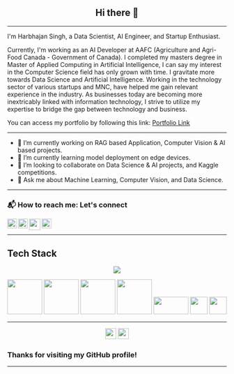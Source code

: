 <h2 align="center">Hi there 👋</h2>

---
I'm Harbhajan Singh, a Data Scientist, AI Engineer, and Startup Enthusiast.

Currently, I'm working as an AI Developer at AAFC (Agriculture and Agri-Food Canada - Government of Canada). I completed my masters degree in Master of Applied Computing in Artificial Intelligence, I can say my interest in the Computer Science field has only grown with time. I gravitate more towards Data Science and Artificial Intelligence. Working in the technology sector of various startups and MNC, have helped me gain relevant experience in the industry. As businesses today are becoming more inextricably linked with information technology, I strive to utilize my expertise to bridge the gap between technology and business.

You can access my portfolio by following this link: [Portfolio Link](https://harbhajan21.github.io/hs21.github.io/)

---

- 🔭 I’m currently working on RAG based Application, Computer Vision & AI based projects.
- 🌱 I’m currently learning model deployment on edge devices.
- 👯 I’m looking to collaborate on Data Science & AI projects, and Kaggle competitions.
- 💬 Ask me about Machine Learning, Computer Vision, and Data Science.

---

### 📬 How to reach me: Let's connect
<a href="https://twitter.com/Harbhajan2105">
  <img align="left" alt="twitter" | Twitter" width="22px" src="https://cdn.jsdelivr.net/npm/simple-icons@v3/icons/twitter.svg" />
</a>
<a href="https://www.linkedin.com/in/harbhajansingh21/">
  <img align="left" alt="linkedin" width="22px" src="https://cdn.jsdelivr.net/npm/simple-icons@v3/icons/linkedin.svg" />
</a>
<a href="https://www.kaggle.com/harbhajansingh21">
  <img alt="Kaggle" width="22px" src="https://cdn.jsdelivr.net/npm/simple-icons@v3/icons/kaggle.svg" />
</a>
<a href="mailto:singh.bhajji2105@gmail.com">
  <img align="left" width="26px" src="https://cdn.jsdelivr.net/npm/simple-icons@v3/icons/gmail.svg" />
</a>
                                                                                                   
---

<h2 align="left">Tech Stack</h2>
<p align="center">
  <a href="https://skillicons.dev">
    <img src="https://skillicons.dev/icons?i=py,pytorch,tensorflow,flask,r,mysql,raspberrypi,gcp,azure,git,kubernetes,docker,c,ai,latex,linux,sqlite,vscode" />
  </a>
</p>
<div style="display: inline-block;">
  <img src="https://matplotlib.org/3.2.1/_images/sphx_glr_logos2_003.png" width="80">
  <img src="https://miro.medium.com/max/765/1*cyXCE-JcBelTyrK-58w6_Q.png" width="80">
  <img src="https://www.freecodecamp.org/news/content/images/2020/07/pandas-logo.png" width="80">
  <img src="http://amueller.github.io/img/scikit-learn-logo.png" width="80">
  <img height="40" src="https://github.com/opencv/opencv/blob/master/samples/data/opencv-logo.png" width="80">
  <img src="https://github.com/microsoft/PowerBI-Icons/blob/main/PNG/Power-BI.png" width="40" height="40">
  <img src="https://camo.githubusercontent.com/c13034cf5ce18abda1a57109359a1d8656ba197b60a4c8c2bfd9cf95ad4824ca/68747470733a2f2f63646e6c2e74626c7366742e636f6d2f73697465732f64656661756c742f66696c65732f70616765732f7461626c6561756c6f676f5f686967687265732e706e67" width="40" height="40">
</div>

---

<p align=center>
<img height="25" src="https://badges.pufler.dev/visits/harbhajan21/harbhajan21?color=black&logo=github" />
<img height="25" src="https://komarev.com/ghpvc/?username=harbhajan21&color=brightgreen" />
<a href="https://github.com/harbhajan21">
</a>
</p>

### Thanks for visiting my GitHub profile!

---

